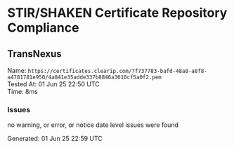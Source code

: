 # STIR/SHAKEN Certificate Repository Compliance

## TransNexus

Name: `https://certificates.clearip.com/7f737783-bafd-48a8-a8f8-a4781781e950/4a841e35adde337b8846a3610cf5a0f2.pem`\
Tested At: 01 Jun 25 22:50 UTC\
Time: 8ms

### Issues

no warning, or error, or notice date level issues were found

Generated: 01 Jun 25 22:59 UTC